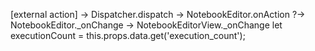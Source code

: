 [external action] -> Dispatcher.dispatch -> NotebookEditor.onAction ?-> NotebookEditor._onChange -> NotebookEditorView._onChange
let executionCount = this.props.data.get('execution_count');
